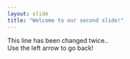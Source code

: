```yaml
---
layout: slide
title: "Welcome to our second slide!"
---
```

This line has been changed twice..  
Use the left arrow to go back!
